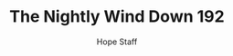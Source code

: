 ---
image: /assets/img/nwd/192_nwd_psalm_116_7_erv.png
title: The Nightly Wind Down 192
categories:
  - The Nightly Wind Down
author: Hope Staff
notes: The Nightly Wind Down 192
embed: >-
  EMBED_GOES_HERE
transcript: >-
  SOME LINES OF TEXT START HERE
---